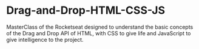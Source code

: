 # Drag-and-Drop-HTML-CSS-JS
 MasterClass of the Rocketseat designed to understand the basic concepts of the Drag and Drop API of HTML, with CSS to give life and JavaScript to give intelligence to the project.
